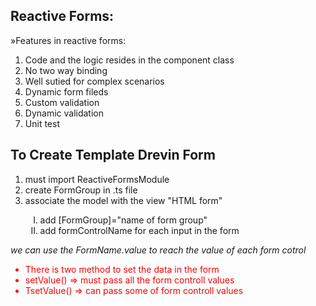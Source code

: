 ## Reactive Forms:
&raquo;Features in reactive forms:
<ol>
<li>Code and the logic resides in the component class</li>
<li>No two way binding</li>
<li>Well sutied for complex scenarios</li>
<li>Dynamic form fileds</li>
<li>Custom validation</li>
<li>Dynamic validation</li>
<li>Unit test</li>
</ol>

## To Create Template Drevin Form
 <ol>
 <li> must import ReactiveFormsModule</li>
 <li> create FormGroup in .ts file</li>
 <li> associate the model with the view "HTML form"</li>
    <ol style="list-style-type:upper-roman">
    <li>add [FormGroup]="name of form group"</li>  
    <li>add formControlName for each input in the form</li>  
    </ol>
 </ol>
 <i>we can use the FormName.value to reach the value of each form cotrol</i>

<ul style="color:red">
 <li>There is two method to set the data in the form</li>
 <li>setValue() => must pass all the form controll values</li>
 <li>TsetValue() => can pass some of form controll values</li>
 </ul>